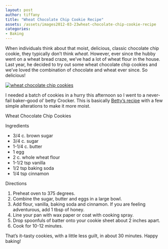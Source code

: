 ```yaml
---
layout: post
author: tiffany
title: "Wheat Chocolate Chip Cookie Recipe"
assets: /assets/images2012-03-23wheat-chocolate-chip-cookie-recipe
categories: 
- Baking
---
```


When individuals think about that moist, delicious, classic chocolate chip cookie, they typically don’t think _wheat_. However, ever since the hubby went on a wheat bread craze, we’ve had a lot of wheat flour in the house. Last year, he decided to try out some wheat chocolate chip cookies and we’ve loved the combination of chocolate and wheat ever since. So delicious!

[![](jekyll_uploads/2012/03/DSC_0036-575x460.jpg "wheat chocolate chip cookies")](http://www.sweetpeonies.com/2012/03/wheat-chocolate-chip-cookie-recipe/dsc_0036/)

I needed a batch of cookies in a hurry this afternoon so I went to a never-fail baker–good ol’ betty Crocker. This is basically [Betty’s recipe](http://www.bettycrocker.com/recipes/whole-wheat-chocolate-chip-cookies/391acf6b-df6c-49d3-894b-4ac705dc9cb2) with a few simple alterations to make it more moist.

<div class="hrecipe"><span class="item">

Wheat Chocolate Chip Cookies

</span>

Ingredients

*   <span id="recipeseo-ingredient-0-amount" class="amount">3/4 c.</span> <span id="recipeseo-ingredient-0-name" class="name">brown sugar</span>
*   <span id="recipeseo-ingredient-1-amount" class="amount">3/4 c.</span> <span id="recipeseo-ingredient-1-name" class="name">sugar</span>
*   <span id="recipeseo-ingredient-2-amount" class="amount">1-1/4 c.</span> <span id="recipeseo-ingredient-2-name" class="name">butter</span>
*   <span id="recipeseo-ingredient-3-amount" class="amount">1</span> <span id="recipeseo-ingredient-3-name" class="name">egg</span>
*   <span id="recipeseo-ingredient-4-amount" class="amount">2 c.</span> <span id="recipeseo-ingredient-4-name" class="name">whole wheat flour</span>
*   <span id="recipeseo-ingredient-5-amount" class="amount">1-1/2 tsp</span> <span id="recipeseo-ingredient-5-name" class="name">vanilla</span>
*   <span id="recipeseo-ingredient-6-amount" class="amount">1/2 tsp</span> <span id="recipeseo-ingredient-6-name" class="name">baking soda</span>
*   <span id="recipeseo-ingredient-7-amount" class="amount">1/4 tsp</span> <span id="recipeseo-ingredient-7-name" class="name">cinnamon</span>

Directions

1.  Preheat oven to 375 degrees.
2.  Combine the sugar, butter and eggs in a large bowl.
3.  Add flour, vanilla, baking soda and cinnamon. If you are feeling adventurous, add 1 tbsp of honey.
4.  Line your pan with wax paper or coat with cooking spray.
5.  Drop spoonfuls of batter onto your cookie sheet about 2 inches apart.
6.  Cook for 10-12 minutes.

</div>

That’s it–tasty cookies, with a little less guilt, in about 30 minutes. Happy baking!